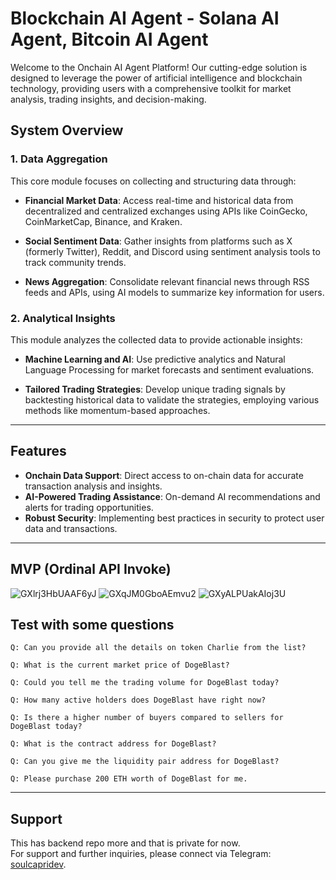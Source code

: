 **Blockchain AI Agent - Solana AI Agent, Bitcoin AI Agent**
=====================================

Welcome to the Onchain AI Agent Platform! Our cutting-edge solution is designed to leverage the power of artificial intelligence and blockchain technology, providing users with a comprehensive toolkit for market analysis, trading insights, and decision-making.

## System Overview

### 1. Data Aggregation

This core module focuses on collecting and structuring data through:

- **Financial Market Data**: Access real-time and historical data from decentralized and centralized exchanges using APIs like CoinGecko, CoinMarketCap, Binance, and Kraken.
  
- **Social Sentiment Data**: Gather insights from platforms such as X (formerly Twitter), Reddit, and Discord using sentiment analysis tools to track community trends.
  
- **News Aggregation**: Consolidate relevant financial news through RSS feeds and APIs, using AI models to summarize key information for users.

### 2. Analytical Insights

This module analyzes the collected data to provide actionable insights:

- **Machine Learning and AI**: Use predictive analytics and Natural Language Processing for market forecasts and sentiment evaluations.
  
- **Tailored Trading Strategies**: Develop unique trading signals by backtesting historical data to validate the strategies, employing various methods like momentum-based approaches.

---

## Features

- **Onchain Data Support**: Direct access to on-chain data for accurate transaction analysis and insights.
- **AI-Powered Trading Assistance**: On-demand AI recommendations and alerts for trading opportunities.
- **Robust Security**: Implementing best practices in security to protect user data and transactions.

---

## MVP (Ordinal API Invoke)
![GXlrj3HbUAAF6yJ](https://github.com/user-attachments/assets/b65a77f3-4038-47b0-9cbf-0c2a05f94b62)
![GXqJM0GboAEmvu2](https://github.com/user-attachments/assets/446e5111-10f0-46a0-9739-656967b3a865)
![GXyALPUakAIoj3U](https://github.com/user-attachments/assets/6d82a586-2e99-4e3d-b282-cfdeda300a4b)

## Test with some questions
```
Q: Can you provide all the details on token Charlie from the list?
```
```
Q: What is the current market price of DogeBlast?
```
```
Q: Could you tell me the trading volume for DogeBlast today?
```
```
Q: How many active holders does DogeBlast have right now?
```
```
Q: Is there a higher number of buyers compared to sellers for DogeBlast today?
```
```
Q: What is the contract address for DogeBlast?
```
```
Q: Can you give me the liquidity pair address for DogeBlast?
```
```
Q: Please purchase 200 ETH worth of DogeBlast for me.
```
---

## Support
This has backend repo more and that is private for now. <br/>
For support and further inquiries, please connect via Telegram: [soulcapridev](https://t.me/soulcapridev).
